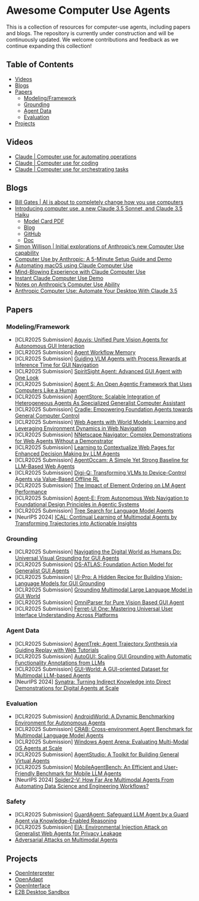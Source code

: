 # Awesome Computer Use Agents

This is a collection of resources for computer-use agents, including papers and blogs. The repository is currently under construction and will be continuously updated. We welcome contributions and feedback as we continue expanding this collection!

## Table of Contents

- [Videos](#videos)
- [Blogs](#blogs)
- [Papers](#papers)
  - [Modeling/Framework](#modelingframework)
  - [Grounding](#grounding)
  - [Agent Data](#agent-data)
  - [Evaluation](#evaluation)
- [Projects](#projects)

## Videos
- [Claude | Computer use for automating operations](https://www.youtube.com/watch?v=ODaHJzOyVCQ)
- [Claude | Computer use for coding](https://www.youtube.com/watch?v=vH2f7cjXjKI)
- [Claude | Computer use for orchestrating tasks](https://www.youtube.com/watch?v=jqx18KgIzAE)

## Blogs
- [Bill Gates | AI is about to completely change how you use computers](https://www.gatesnotes.com/AI-agents)
- [Introducing computer use, a new Claude 3.5 Sonnet, and Claude 3.5 Haiku](https://www.anthropic.com/news/3-5-models-and-computer-use)
  - [Model Card PDF](https://assets.anthropic.com/m/1cd9d098ac3e6467/original/Claude-3-Model-Card-October-Addendum.pdf)
  - [Blog](https://www.anthropic.com/news/developing-computer-use)
  - [GitHub](https://github.com/anthropics/anthropic-quickstarts/tree/main/computer-use-demo)
  - [Doc](https://docs.anthropic.com/en/docs/build-with-claude/computer-use)
- [Simon Willison | Initial explorations of Anthropic’s new Computer Use capability](https://simonwillison.net/2024/Oct/22/computer-use/)
- [Computer Use by Anthropic: A 5-Minute Setup Guide and Demo](https://glama.ai/blog/2024-10-22-automate-computer-using-claude)
- [Automating macOS using Claude Computer Use](https://glama.ai/blog/2024-10-23-automating-macos-using-claude)
- [Mind-Blowing Experience with Claude Computer Use](https://www.reddit.com/r/ClaudeAI/comments/1ga3uqn/mindblowing_experience_with_claude_computer_use/)
- [Instant Claude Computer Use Demo](https://labex.io/tutorials/docker-instant-claude-computer-use-demo-414899)
- [Notes on Anthropic’s Computer Use Ability](https://composio.dev/blog/claude-computer-use/)
- [Anthropic Computer Use: Automate Your Desktop With Claude 3.5](https://www.datacamp.com/blog/what-is-anthropic-computer-use)

## Papers
### Modeling/Framework
- [ICLR2025 Submission] [Aguvis: Unified Pure Vision Agents for Autonomous GUI Interaction](https://openreview.net/forum?id=FHtHH4ulEQ)
- [ICLR2025 Submission] [Agent Workflow Memory](https://openreview.net/forum?id=PfYg3eRrNi)
- [ICLR2025 Submission] [Guiding VLM Agents with Process Rewards at Inference Time for GUI Navigation](https://openreview.net/forum?id=jR6YMxVG9i)
- [ICLR2025 Submission] [SpiritSight Agent: Advanced GUI Agent with One Look](https://openreview.net/forum?id=jY2ow7jRdZ)
- [ICLR2025 Submission] [Agent S: An Open Agentic Framework that Uses Computers Like a Human](https://openreview.net/forum?id=lIVRgt4nLv)
- [ICLR2025 Submission] [AgentStore: Scalable Integration of Heterogeneous Agents As Specialized Generalist Computer Assistant](https://openreview.net/forum?id=0sr8bS4S2H)
- [ICLR2025 Submission] [Cradle: Empowering Foundation Agents towards General Computer Control](https://openreview.net/forum?id=aIAFDFpNXz)
- [ICLR2025 Submission] [Web Agents with World Models: Learning and Leveraging Environment Dynamics in Web Navigation](https://openreview.net/forum?id=moWiYJuSGF)
- [ICLR2025 Submission] [NNetscape Navigator: Complex Demonstrations for Web Agents Without a Demonstrator](https://openreview.net/forum?id=hHF5AayC7O)
- [ICLR2025 Submission] [Learning to Contextualize Web Pages for Enhanced Decision Making by LLM Agents](https://openreview.net/forum?id=3Gzz7ZQLiz)
- [ICLR2025 Submission] [AgentOccam: A Simple Yet Strong Baseline for LLM-Based Web Agents](https://openreview.net/forum?id=oWdzUpOlkX)
- [ICLR2025 Submission] [Digi-Q: Transforming VLMs to Device-Control Agents via Value-Based Offline RL](https://openreview.net/forum?id=CjfQssZtAb)
- [ICLR2025 Submission] [The Impact of Element Ordering on LM Agent Performance](https://openreview.net/forum?id=MHP4jGMN2E)
- [ICLR2025 Submission] [Agent-E: From Autonomous Web Navigation to Foundational Design Principles in Agentic Systems](https://openreview.net/forum?id=7PQnFTbizU)
- [ICLR2025 Submission] [Tree Search for Language Model Agents](https://openreview.net/forum?id=kpL66Mvd2a)
- [NeurIPS 2024] [ICAL: Continual Learning of Multimodal Agents by Transforming Trajectories into Actionable Insights](https://huggingface.co/papers/2406.14596)

### Grounding
- [ICLR2025 Submission] [Navigating the Digital World as Humans Do: Universal Visual Grounding for GUI Agents](https://openreview.net/forum?id=kxnoqaisCT)
- [ICLR2025 Submission] [OS-ATLAS: Foundation Action Model for Generalist GUI Agents](https://openreview.net/forum?id=n9PDaFNi8t)
- [ICLR2025 Submission] [UI-Pro: A Hidden Recipe for Building Vision-Language Models for GUI Grounding](https://openreview.net/forum?id=5wmAfwDBoi)
- [ICLR2025 Submission] [Grounding Multimodal Large Language Model in GUI World](https://openreview.net/forum?id=M9iky9Ruhx)
- [ICLR2025 Submission] [OmniParser for Pure Vision Based GUI Agent](https://openreview.net/forum?id=C6hUK6Q1Pi)
- [ICLR2025 Submission] [Ferret-UI One: Mastering Universal User Interface Understanding Across Platforms](https://openreview.net/forum?id=GBfYgjOfSe)

### Agent Data
- [ICLR2025 Submission] [AgentTrek: Agent Trajectory Synthesis via Guiding Replay with Web Tutorials](https://openreview.net/forum?id=EEgYUccwsV)
- [ICLR2025 Submission] [AutoGUI: Scaling GUI Grounding with Automatic Functionality Annotations from LLMs](https://openreview.net/forum?id=wl4c9jvcyY)
- [ICLR2025 Submission] [GUI-World: A GUI-oriented Dataset for Multimodal LLM-based Agents](https://openreview.net/forum?id=QarKTT5brZ)
- [NeurIPS 2024] [Synatra: Turning Indirect Knowledge into Direct Demonstrations for Digital Agents at Scale](https://huggingface.co/papers/2409.15637)

### Evaluation
- [ICLR2025 Submission] [AndroidWorld: A Dynamic Benchmarking Environment for Autonomous Agents](https://openreview.net/forum?id=il5yUQsrjC)
- [ICLR2025 Submission] [CRAB: Cross-environment Agent Benchmark for Multimodal Language Model Agents](https://openreview.net/forum?id=qqKJjwibsp)
- [ICLR2025 Submission] [Windows Agent Arena: Evaluating Multi-Modal OS Agents at Scale](https://openreview.net/forum?id=t9JUTS9ADL)
- [ICLR2025 Submission] [AgentStudio: A Toolkit for Building General Virtual Agents](https://openreview.net/forum?id=axUf8BOjnH)
- [ICLR2025 Submission]  [MobileAgentBench: An Efficient and User-Friendly Benchmark for Mobile LLM Agents](https://openreview.net/forum?id=BfQNrKJMXq)
- [NeurIPS 2024] [Spider2-V: How Far Are Multimodal Agents From Automating Data Science and Engineering Workflows?](https://huggingface.co/papers/2407.10956)

### Safety
- [ICLR2025 Submission] [GuardAgent: Safeguard LLM Agent by a Guard Agent via Knowledge-Enabled Reasoning](https://openreview.net/forum?id=YixNDE12wm)
- [ICLR2025 Submission] [EIA: Environmental Injection Attack on Generalist Web Agents for Privacy Leakage](https://openreview.net/forum?id=xMOLUzo2Lk)
- [Adversarial Attacks on Multimodal Agents](https://huggingface.co/papers/2406.12814)

## Projects
- [OpenInterpreter](https://github.com/OpenInterpreter/open-interpreter)
- [OpenAdapt](https://github.com/OpenAdaptAI/OpenAdapt)
- [OpenInterface](https://github.com/AmberSahdev/Open-Interface/)
- [E2B Desktop Sandbox](https://github.com/e2b-dev/desktop)
